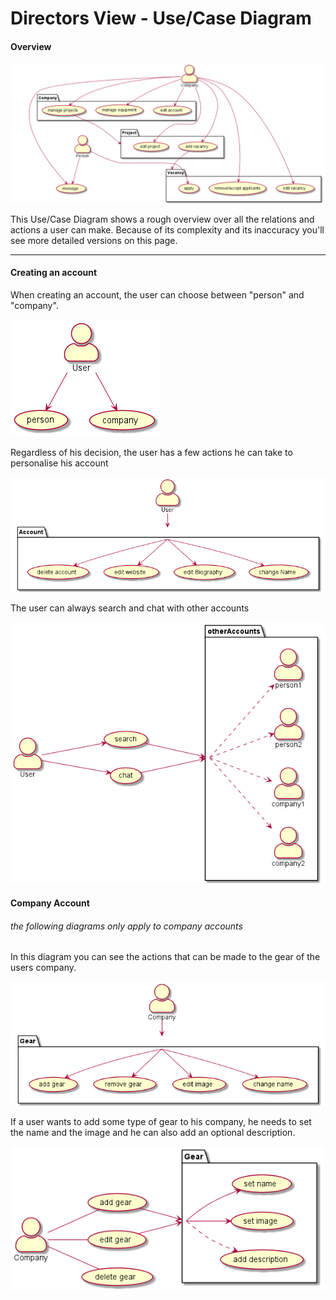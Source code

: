 # Directors View - Use/Case Diagram
#### Overview
![UseCaseDiagram](img/ucd_big.png)

This Use/Case Diagram shows a rough overview over all the relations and actions a user can make. 
Because of its complexity and its inaccuracy you'll see more detailed versions on this page.

---
#### Creating an account

When creating an account, the user can choose between "person" and "company".

![UseCaseDiagram](img/ucd1.png)

Regardless of his decision, the user has a few actions he can take to personalise his account

![UseCaseDiagram](img/ucd2.png)

The user can always search and chat with other accounts

![UseCaseDiagram](img/ucd2-5.png)

#### Company Account
###### the following diagrams only apply to company accounts

In this diagram you can see the actions that can be made to the gear of the users company.

![UseCaseDiagram](img/ucd3.png)

If a user wants to add some type of gear to his company, he needs to set the name and the image
and he can also add an optional description.

![UseCaseDiagram](img/ucd4.png)
